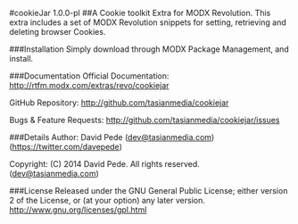 #cookieJar 1.0.0-pl
##A Cookie toolkit Extra for MODX Revolution.
This extra includes a set of MODX Revolution snippets for setting, retrieving and deleting browser Cookies.

###Installation
Simply download through MODX Package Management, and install.

###Documentation
Official Documentation: http://rtfm.modx.com/extras/revo/cookiejar

GitHub Repository: http://github.com/tasianmedia/cookiejar

Bugs & Feature Requests: http://github.com/tasianmedia/cookiejar/issues

###Details
Author: David Pede (dev@tasianmedia.com) (https://twitter.com/davepede)

Copyright: (C) 2014 David Pede. All rights reserved. (dev@tasianmedia.com)

###License
Released under the GNU General Public License; either version 2 of the License, or (at your option) any later version.
http://www.gnu.org/licenses/gpl.html